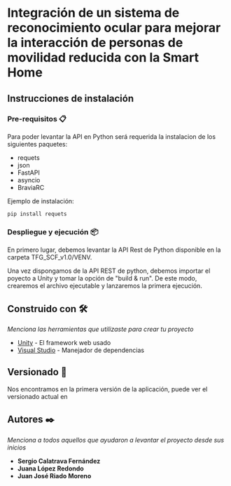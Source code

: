 # Integración de un sistema de reconocimiento ocular para mejorar la interacción de personas de movilidad reducida con la Smart Home



## Instrucciones de instalación


### Pre-requisitos 📋

Para poder levantar la API en Python será requerida la instalacion de los siguientes paquetes:

* requets
* json
* FastAPI
* asyncio
* BraviaRC

Ejemplo de instalación:

```
pip install requets
```

### Despliegue y ejecución 📦

En primero lugar, debemos levantar la API Rest de Python disponible en la carpeta TFG_SCF_v1.0/VENV.

Una vez dispongamos de la API REST de python, debemos importar el poyecto a Unity y tomar la opción de "build & run". De este modo, crearemos el archivo ejecutable y lanzaremos la primera ejecución.

## Construido con 🛠️

_Menciona las herramientas que utilizaste para crear tu proyecto_

* [Unity](https://unity.com/es) - El framework web usado
* [Visual Studio](https://visualstudio.microsoft.com/es/) - Manejador de dependencias


## Versionado 📌

Nos encontramos en la primera versión de la aplicación, puede ver el versionado actual en

## Autores ✒️

_Menciona a todos aquellos que ayudaron a levantar el proyecto desde sus inicios_

* **Sergio Calatrava Fernández**
* **Juana López Redondo**
* **Juan José Riado Moreno**
